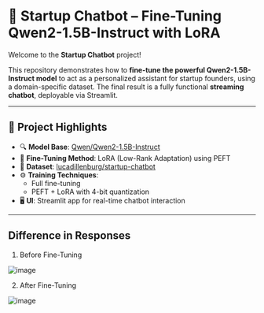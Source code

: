 # 🚀 Startup Chatbot – Fine-Tuning Qwen2-1.5B-Instruct with LoRA

Welcome to the **Startup Chatbot** project!

This repository demonstrates how to **fine-tune the powerful Qwen2-1.5B-Instruct model** to act as a personalized assistant for startup founders, using a domain-specific dataset. The final result is a fully functional **streaming chatbot**, deployable via Streamlit.

---

## 📌 Project Highlights

- 🔍 **Model Base**: [Qwen/Qwen2-1.5B-Instruct](https://huggingface.co/Qwen/Qwen2-1.5B-Instruct)
- 🧠 **Fine-Tuning Method**: LoRA (Low-Rank Adaptation) using PEFT
- 🧾 **Dataset**: [lucadillenburg/startup-chatbot](https://huggingface.co/datasets/lucadillenburg/startup-chatbot)
- ⚙️ **Training Techniques**:
  - Full fine-tuning
  - PEFT + LoRA with 4-bit quantization
- 🖥️ **UI**: Streamlit app for real-time chatbot interaction

---

## Difference in Responses

1. Before Fine-Tuning

![image](https://github.com/user-attachments/assets/f3c0231c-4bff-41d8-9f16-7e9b691cc307)

2. After Fine-Tuning

![image](https://github.com/user-attachments/assets/470c71e7-535c-46b9-904b-7861d7f033de)
